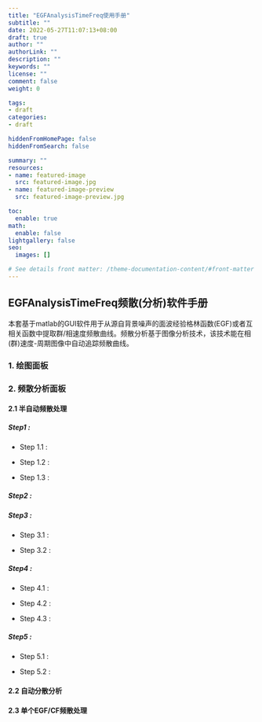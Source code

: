 ```yaml
---
title: "EGFAnalysisTimeFreq使用手册"
subtitle: ""
date: 2022-05-27T11:07:13+08:00
draft: true
author: ""
authorLink: ""
description: ""
keywords: ""
license: ""
comment: false
weight: 0

tags:
- draft
categories:
- draft

hiddenFromHomePage: false
hiddenFromSearch: false

summary: ""
resources:
- name: featured-image
  src: featured-image.jpg
- name: featured-image-preview
  src: featured-image-preview.jpg

toc:
  enable: true
math:
  enable: false
lightgallery: false
seo:
  images: []

# See details front matter: /theme-documentation-content/#front-matter
---
```


<!--more-->

## EGFAnalysisTimeFreq频散(分析)软件手册

本套基于matlab的GUI软件用于从源自背景噪声的面波经验格林函数(EGF)或者互相关函数中提取群/相速度频散曲线。频散分析基于图像分析技术，该技术能在相(群)速度-周期图像中自动追踪频散曲线。

### 1. 绘图面板

### 2. 频散分析面板

#### 2.1 半自动频散处理

##### Step1 :

- Step 1.1 :

- Step 1.2 :

- Step 1.3 : 

##### Step2 : 

##### Step3 : 

- Step 3.1 : 

- Step 3.2 : 

##### Step4 :

- Step 4.1 : 
 
- Step 4.2 : 

- Step 4.3 : 

##### Step5 : 

- Step 5.1 :

- Step 5.2 :

#### 2.2 自动分散分析

#### 2.3 单个EGF/CF频散处理

